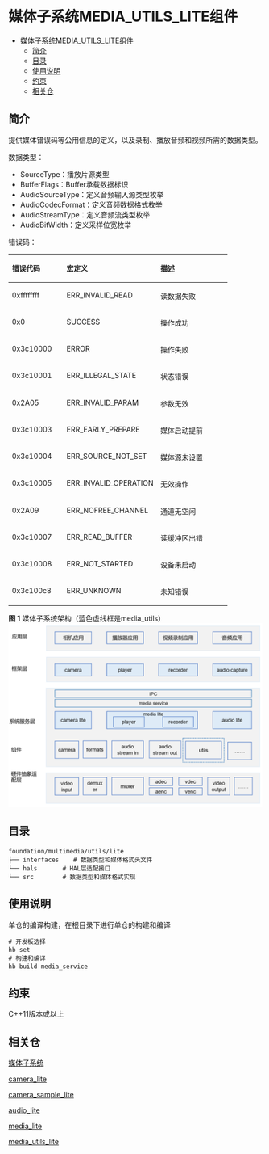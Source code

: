 # 媒体子系统MEDIA\_UTILS\_LITE组件<a name="ZH-CN_TOPIC_0000001127127417"></a>

- [媒体子系统MEDIA\_UTILS\_LITE组件<a name="ZH-CN_TOPIC_0000001127127417"></a>](#媒体子系统media_utils_lite组件)
  - [简介<a name="section11660541593"></a>](#简介)
  - [目录<a name="section8685144625320"></a>](#目录)
  - [使用说明<a name="section1648194512427"></a>](#使用说明)
  - [约束<a name="section161941989596"></a>](#约束)
  - [相关仓<a name="section105062051111614"></a>](#相关仓)

## 简介<a name="section11660541593"></a>

提供媒体错误码等公用信息的定义，以及录制、播放音频和视频所需的数据类型。

数据类型：

-   SourceType：播放片源类型
-   BufferFlags：Buffer承载数据标识
-   AudioSourceType：定义音频输入源类型枚举
-   AudioCodecFormat：定义音频数据格式枚举
-   AudioStreamType：定义音频流类型枚举
-   AudioBitWidth：定义采样位宽枚举

错误码：

<a name="table7158151314620"></a>
<table><thead align="left"><tr id="row1722018139620"><th class="cellrowborder" valign="top" width="24.95%" id="mcps1.1.4.1.1"><p id="p172202131066"><a name="p172202131066"></a><a name="p172202131066"></a>错误代码</p>
</th>
<th class="cellrowborder" valign="top" width="42.91%" id="mcps1.1.4.1.2"><p id="p5220913569"><a name="p5220913569"></a><a name="p5220913569"></a>宏定义</p>
</th>
<th class="cellrowborder" valign="top" width="32.14%" id="mcps1.1.4.1.3"><p id="p1722061317617"><a name="p1722061317617"></a><a name="p1722061317617"></a>描述</p>
</th>
</tr>
</thead>
<tbody><tr id="row1422020137612"><td class="cellrowborder" valign="top" width="24.95%" headers="mcps1.1.4.1.1 "><p id="p202201213562"><a name="p202201213562"></a><a name="p202201213562"></a>0xffffffff</p>
</td>
<td class="cellrowborder" valign="top" width="42.91%" headers="mcps1.1.4.1.2 "><p id="p0220171317612"><a name="p0220171317612"></a><a name="p0220171317612"></a>ERR_INVALID_READ</p>
</td>
<td class="cellrowborder" valign="top" width="32.14%" headers="mcps1.1.4.1.3 "><p id="p82208133618"><a name="p82208133618"></a><a name="p82208133618"></a>读数据失败</p>
</td>
</tr>
<tr id="row82203139620"><td class="cellrowborder" valign="top" width="24.95%" headers="mcps1.1.4.1.1 "><p id="p1122013131168"><a name="p1122013131168"></a><a name="p1122013131168"></a>0x0</p>
</td>
<td class="cellrowborder" valign="top" width="42.91%" headers="mcps1.1.4.1.2 "><p id="p1322011315617"><a name="p1322011315617"></a><a name="p1322011315617"></a>SUCCESS</p>
</td>
<td class="cellrowborder" valign="top" width="32.14%" headers="mcps1.1.4.1.3 "><p id="p142207137613"><a name="p142207137613"></a><a name="p142207137613"></a>操作成功</p>
</td>
</tr>
<tr id="row15220213066"><td class="cellrowborder" valign="top" width="24.95%" headers="mcps1.1.4.1.1 "><p id="p14220131313612"><a name="p14220131313612"></a><a name="p14220131313612"></a>0x3c10000</p>
</td>
<td class="cellrowborder" valign="top" width="42.91%" headers="mcps1.1.4.1.2 "><p id="p1822016133612"><a name="p1822016133612"></a><a name="p1822016133612"></a>ERROR</p>
</td>
<td class="cellrowborder" valign="top" width="32.14%" headers="mcps1.1.4.1.3 "><p id="p1422071317614"><a name="p1422071317614"></a><a name="p1422071317614"></a>操作失败</p>
</td>
</tr>
<tr id="row3220191311619"><td class="cellrowborder" valign="top" width="24.95%" headers="mcps1.1.4.1.1 "><p id="p22201013865"><a name="p22201013865"></a><a name="p22201013865"></a>0x3c10001</p>
</td>
<td class="cellrowborder" valign="top" width="42.91%" headers="mcps1.1.4.1.2 "><p id="p52211813262"><a name="p52211813262"></a><a name="p52211813262"></a>ERR_ILLEGAL_STATE</p>
</td>
<td class="cellrowborder" valign="top" width="32.14%" headers="mcps1.1.4.1.3 "><p id="p102211913669"><a name="p102211913669"></a><a name="p102211913669"></a>状态错误</p>
</td>
</tr>
<tr id="row1222119131064"><td class="cellrowborder" valign="top" width="24.95%" headers="mcps1.1.4.1.1 "><p id="p152211413962"><a name="p152211413962"></a><a name="p152211413962"></a>0x2A05</p>
</td>
<td class="cellrowborder" valign="top" width="42.91%" headers="mcps1.1.4.1.2 "><p id="p7221113864"><a name="p7221113864"></a><a name="p7221113864"></a>ERR_INVALID_PARAM</p>
</td>
<td class="cellrowborder" valign="top" width="32.14%" headers="mcps1.1.4.1.3 "><p id="p12211813968"><a name="p12211813968"></a><a name="p12211813968"></a>参数无效</p>
</td>
</tr>
<tr id="row1122110131163"><td class="cellrowborder" valign="top" width="24.95%" headers="mcps1.1.4.1.1 "><p id="p1222111131761"><a name="p1222111131761"></a><a name="p1222111131761"></a>0x3c10003</p>
</td>
<td class="cellrowborder" valign="top" width="42.91%" headers="mcps1.1.4.1.2 "><p id="p1622171317617"><a name="p1622171317617"></a><a name="p1622171317617"></a>ERR_EARLY_PREPARE</p>
</td>
<td class="cellrowborder" valign="top" width="32.14%" headers="mcps1.1.4.1.3 "><p id="p1722117131610"><a name="p1722117131610"></a><a name="p1722117131610"></a>媒体启动提前</p>
</td>
</tr>
<tr id="row1322191310611"><td class="cellrowborder" valign="top" width="24.95%" headers="mcps1.1.4.1.1 "><p id="p2221713569"><a name="p2221713569"></a><a name="p2221713569"></a>0x3c10004</p>
</td>
<td class="cellrowborder" valign="top" width="42.91%" headers="mcps1.1.4.1.2 "><p id="p1422115131164"><a name="p1422115131164"></a><a name="p1422115131164"></a>ERR_SOURCE_NOT_SET</p>
</td>
<td class="cellrowborder" valign="top" width="32.14%" headers="mcps1.1.4.1.3 "><p id="p1722119131068"><a name="p1722119131068"></a><a name="p1722119131068"></a>媒体源未设置</p>
</td>
</tr>
<tr id="row62216139614"><td class="cellrowborder" valign="top" width="24.95%" headers="mcps1.1.4.1.1 "><p id="p182218133619"><a name="p182218133619"></a><a name="p182218133619"></a>0x3c10005</p>
</td>
<td class="cellrowborder" valign="top" width="42.91%" headers="mcps1.1.4.1.2 "><p id="p72211813061"><a name="p72211813061"></a><a name="p72211813061"></a>ERR_INVALID_OPERATION</p>
</td>
<td class="cellrowborder" valign="top" width="32.14%" headers="mcps1.1.4.1.3 "><p id="p2221161310618"><a name="p2221161310618"></a><a name="p2221161310618"></a>无效操作</p>
</td>
</tr>
<tr id="row2022111312610"><td class="cellrowborder" valign="top" width="24.95%" headers="mcps1.1.4.1.1 "><p id="p1722111139618"><a name="p1722111139618"></a><a name="p1722111139618"></a>0x2A09</p>
</td>
<td class="cellrowborder" valign="top" width="42.91%" headers="mcps1.1.4.1.2 "><p id="p12211713767"><a name="p12211713767"></a><a name="p12211713767"></a>ERR_NOFREE_CHANNEL</p>
</td>
<td class="cellrowborder" valign="top" width="32.14%" headers="mcps1.1.4.1.3 "><p id="p1622115137617"><a name="p1622115137617"></a><a name="p1622115137617"></a>通道无空闲</p>
</td>
</tr>
<tr id="row8221201314611"><td class="cellrowborder" valign="top" width="24.95%" headers="mcps1.1.4.1.1 "><p id="p122217138616"><a name="p122217138616"></a><a name="p122217138616"></a>0x3c10007</p>
</td>
<td class="cellrowborder" valign="top" width="42.91%" headers="mcps1.1.4.1.2 "><p id="p1022110130620"><a name="p1022110130620"></a><a name="p1022110130620"></a>ERR_READ_BUFFER</p>
</td>
<td class="cellrowborder" valign="top" width="32.14%" headers="mcps1.1.4.1.3 "><p id="p1322116131064"><a name="p1322116131064"></a><a name="p1322116131064"></a>读缓冲区出错</p>
</td>
</tr>
<tr id="row142221813263"><td class="cellrowborder" valign="top" width="24.95%" headers="mcps1.1.4.1.1 "><p id="p32221713964"><a name="p32221713964"></a><a name="p32221713964"></a>0x3c10008</p>
</td>
<td class="cellrowborder" valign="top" width="42.91%" headers="mcps1.1.4.1.2 "><p id="p1622221317615"><a name="p1622221317615"></a><a name="p1622221317615"></a>ERR_NOT_STARTED</p>
</td>
<td class="cellrowborder" valign="top" width="32.14%" headers="mcps1.1.4.1.3 "><p id="p11222413963"><a name="p11222413963"></a><a name="p11222413963"></a>设备未启动</p>
</td>
</tr>
<tr id="row1922217130615"><td class="cellrowborder" valign="top" width="24.95%" headers="mcps1.1.4.1.1 "><p id="p19222213267"><a name="p19222213267"></a><a name="p19222213267"></a>0x3c100c8</p>
</td>
<td class="cellrowborder" valign="top" width="42.91%" headers="mcps1.1.4.1.2 "><p id="p32221213768"><a name="p32221213768"></a><a name="p32221213768"></a>ERR_UNKNOWN</p>
</td>
<td class="cellrowborder" valign="top" width="32.14%" headers="mcps1.1.4.1.3 "><p id="p20222171320618"><a name="p20222171320618"></a><a name="p20222171320618"></a>未知错误</p>
</td>
</tr>
</tbody>
</table>

**图 1**  媒体子系统架构（蓝色虚线框是media\_utils）<a name="fig9521193714117"></a>  
![](figures/媒体子系统架构（蓝色虚线框是media_utils）.png "媒体子系统架构（蓝色虚线框是media_utils）")

## 目录<a name="section8685144625320"></a>

```
foundation/multimedia/utils/lite
├── interfaces    # 数据类型和媒体格式头文件
└── hals       # HAL层适配接口
└── src        # 数据类型和媒体格式实现
```

## 使用说明<a name="section1648194512427"></a>

单仓的编译构建，在根目录下进行单仓的构建和编译

```
# 开发板选择
hb set  
# 构建和编译
hb build media_service
```

## 约束<a name="section161941989596"></a>

C++11版本或以上

## 相关仓<a name="section105062051111614"></a>

[媒体子系统](https://gitee.com/openharmony/docs/blob/master/zh-cn/readme/%E5%AA%92%E4%BD%93%E5%AD%90%E7%B3%BB%E7%BB%9F.md)

[camera\_lite](https://gitee.com/openharmony/multimedia_camera_lite)

[camera\_sample\_lite](https://gitee.com/openharmony/applications_sample_camera)

[audio\_lite](https://gitee.com/openharmony/multimedia_audio_lite)

[media\_lite](https://gitee.com/openharmony/multimedia_media_lite)

[media\_utils\_lite](https://gitee.com/openharmony/multimedia_utils_lite)

